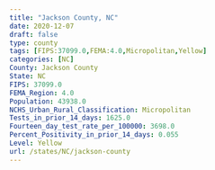 ```yaml
---
title: "Jackson County, NC"
date: 2020-12-07
draft: false
type: county
tags: [FIPS:37099.0,FEMA:4.0,Micropolitan,Yellow]
categories: [NC]
County: Jackson County
State: NC
FIPS: 37099.0
FEMA_Region: 4.0
Population: 43938.0
NCHS_Urban_Rural_Classification: Micropolitan
Tests_in_prior_14_days: 1625.0
Fourteen_day_test_rate_per_100000: 3698.0
Percent_Positivity_in_prior_14_days: 0.055
Level: Yellow
url: /states/NC/jackson-county
---
```



